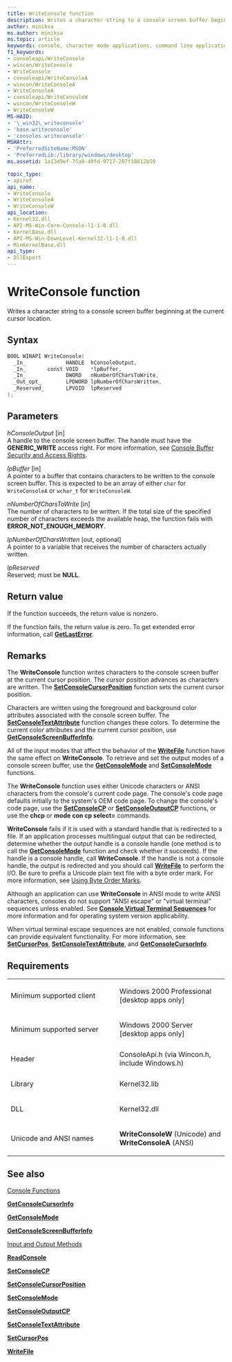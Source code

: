 ```yaml
---
title: WriteConsole function
description: Writes a character string to a console screen buffer beginning at the current cursor location.
author: miniksa
ms.author: miniksa
ms.topic: article
keywords: console, character mode applications, command line applications, terminal applications, console api
f1_keywords:
- consoleapi/WriteConsole
- wincon/WriteConsole
- WriteConsole
- consoleapi/WriteConsoleA
- wincon/WriteConsoleA
- WriteConsoleA
- consoleapi/WriteConsoleW
- wincon/WriteConsoleW
- WriteConsoleW
MS-HAID:
- '\_win32\_writeconsole'
- 'base.writeconsole'
- 'consoles.writeconsole'
MSHAttr:
- 'PreferredSiteName:MSDN'
- 'PreferredLib:/library/windows/desktop'
ms.assetid: 1a13d9ef-75a9-49fd-9717-207f18612b59

topic_type:
- apiref
api_name:
- WriteConsole
- WriteConsoleA
- WriteConsoleW
api_location:
- Kernel32.dll
- API-MS-Win-Core-Console-l1-1-0.dll
- KernelBase.dll
- API-MS-Win-DownLevel-Kernel32-l1-1-0.dll
- MinKernelBase.dll
api_type:
- DllExport
---
```


# WriteConsole function


Writes a character string to a console screen buffer beginning at the current cursor location.

Syntax
------

```C
BOOL WINAPI WriteConsole(
  _In_             HANDLE  hConsoleOutput,
  _In_       const VOID    *lpBuffer,
  _In_             DWORD   nNumberOfCharsToWrite,
  _Out_opt_        LPDWORD lpNumberOfCharsWritten,
  _Reserved_       LPVOID  lpReserved
);
```

Parameters
----------

*hConsoleOutput* \[in\]  
A handle to the console screen buffer. The handle must have the **GENERIC\_WRITE** access right. For more information, see [Console Buffer Security and Access Rights](console-buffer-security-and-access-rights.md).

*lpBuffer* \[in\]  
A pointer to a buffer that contains characters to be written to the console screen buffer. This is expected to be an array of either `char` for `WriteConsoleA` or `wchar_t` for `WriteConsoleW`.

*nNumberOfCharsToWrite* \[in\]  
The number of characters to be written. If the total size of the specified number of characters exceeds the available heap, the function fails with **ERROR\_NOT\_ENOUGH\_MEMORY**.

*lpNumberOfCharsWritten* \[out, optional\]  
A pointer to a variable that receives the number of characters actually written.

*lpReserved*   
Reserved; must be **NULL**.

Return value
------------

If the function succeeds, the return value is nonzero.

If the function fails, the return value is zero. To get extended error information, call [**GetLastError**](https://msdn.microsoft.com/library/windows/desktop/ms679360).

Remarks
-------

The **WriteConsole** function writes characters to the console screen buffer at the current cursor position. The cursor position advances as characters are written. The [**SetConsoleCursorPosition**](setconsolecursorposition.md) function sets the current cursor position.

Characters are written using the foreground and background color attributes associated with the console screen buffer. The [**SetConsoleTextAttribute**](setconsoletextattribute.md) function changes these colors. To determine the current color attributes and the current cursor position, use [**GetConsoleScreenBufferInfo**](getconsolescreenbufferinfo.md).

All of the input modes that affect the behavior of the [**WriteFile**](https://msdn.microsoft.com/library/windows/desktop/aa365747) function have the same effect on **WriteConsole**. To retrieve and set the output modes of a console screen buffer, use the [**GetConsoleMode**](getconsolemode.md) and [**SetConsoleMode**](setconsolemode.md) functions.

The **WriteConsole** function uses either Unicode characters or ANSI characters from the console's current code page. The console's code page defaults initially to the system's OEM code page. To change the console's code page, use the [**SetConsoleCP**](setconsolecp.md) or [**SetConsoleOutputCP**](setconsoleoutputcp.md) functions, or use the **chcp** or **mode con cp select=** commands.

**WriteConsole** fails if it is used with a standard handle that is redirected to a file. If an application processes multilingual output that can be redirected, determine whether the output handle is a console handle (one method is to call the [**GetConsoleMode**](getconsolemode.md) function and check whether it succeeds). If the handle is a console handle, call **WriteConsole**. If the handle is not a console handle, the output is redirected and you should call [**WriteFile**](https://msdn.microsoft.com/library/windows/desktop/aa365747) to perform the I/O. Be sure to prefix a Unicode plain text file with a byte order mark. For more information, see [Using Byte Order Marks](https://msdn.microsoft.com/library/windows/desktop/dd374101).

Although an application can use **WriteConsole** in ANSI mode to write ANSI characters, consoles do not support "ANSI escape" or "virtual terminal" sequences unless enabled. See [**Console Virtual Terminal Sequences**](console-virtual-terminal-sequences.md) for more information and for operating system version applicability.

When virtual terminal escape sequences are not enabled, console functions can provide equivalent functionality. For more information, see [**SetCursorPos**](https://msdn.microsoft.com/library/windows/desktop/ms648394(v=vs.85).aspx), [**SetConsoleTextAttribute**](setconsoletextattribute.md), and [**GetConsoleCursorInfo**](getconsolecursorinfo.md).

Requirements
------------

<table>
<colgroup>
<col width="50%" />
<col width="50%" />
</colgroup>
<tbody>
<tr class="odd">
<td><p>Minimum supported client</p></td>
<td><p>Windows 2000 Professional [desktop apps only]</p></td>
</tr>
<tr class="even">
<td><p>Minimum supported server</p></td>
<td><p>Windows 2000 Server [desktop apps only]</p></td>
</tr>
<tr class="odd">
<td><p>Header</p></td>
<td>ConsoleApi.h (via Wincon.h, include Windows.h)</td>
</tr>
<tr class="even">
<td><p>Library</p></td>
<td>Kernel32.lib</td>
</tr>
<tr class="odd">
<td><p>DLL</p></td>
<td>Kernel32.dll</td>
</tr>
<tr class="even">
<td><p>Unicode and ANSI names</p></td>
<td><p><strong>WriteConsoleW</strong> (Unicode) and <strong>WriteConsoleA</strong> (ANSI)</p></td>
</tr>
<tr class="odd">
</tr>
<tr class="even">
</tr>
<tr class="odd">
</tr>
<tr class="even">
</tr>
</tbody>
</table>

## <span id="see_also"></span>See also


[Console Functions](console-functions.md)

[**GetConsoleCursorInfo**](getconsolecursorinfo.md)

[**GetConsoleMode**](getconsolemode.md)

[**GetConsoleScreenBufferInfo**](getconsolescreenbufferinfo.md)

[Input and Output Methods](input-and-output-methods.md)

[**ReadConsole**](readconsole.md)

[**SetConsoleCP**](setconsolecp.md)

[**SetConsoleCursorPosition**](setconsolecursorposition.md)

[**SetConsoleMode**](setconsolemode.md)

[**SetConsoleOutputCP**](setconsoleoutputcp.md)

[**SetConsoleTextAttribute**](setconsoletextattribute.md)

[**SetCursorPos**](https://msdn.microsoft.com/library/windows/desktop/ms648394(v=vs.85).aspx)

[**WriteFile**](https://msdn.microsoft.com/library/windows/desktop/aa365747)

 

 




